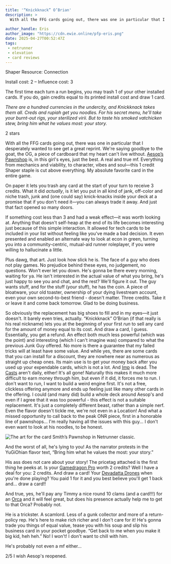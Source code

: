 ```yaml
---
title: '“Knickknack” O’Brian'
description: >
  With all the FFG cards going out, there was one in particular that I desperately wanted to see get a great reprint. We're saying goodbye to the goat, the OG, a piece of cardboard that my heart can't live without. Aesop’s Pawnshop is, in this girl's eyes, just the best. A real and true mf. Everything from mechanics and viability, to character, vibes and soul—this 1 credit Shaper staple is cut above everything. My absolute favorite card in the entire game.
  
author_handle: Eris
author_image: "https://cdn.ewie.online/pfp-eris.png"
date: 2025-04-27T00:52:47Z
tags:
 - netrunner
 - elevation
 - card reviews
---
```


<card-frame name="knickknack" side="runner" stars="2" src="https://cdn.ewie.online/20250427005414-IMG_1307.jpeg">

<div class="visually-hidden" id="card-name-knickknack">

Shaper Resource: Connection

Install cost: 2 – Influence cost:  3

The first time each turn a run begins, you may trash 1 of your other installed cards. If you do, gain credits equal to its printed install cost and draw 1 card.

*There are a hundred currencies in the undercity, and Knickknack takes them all. Creds and rupiah get you noodles. For his secret menu, he’ll take your burnt-out rigs, your sterilized virii. But to taste his smoked vatchicken stew, bring him what he values most: your story.*

2 stars

</div>

</card-frame>

<script type="module" src="/assets/js/components/card-frame.js"></script>

With all the FFG cards going out, there was one in particular that I desperately wanted to see get a great reprint. We're saying goodbye to the goat, the OG, a piece of cardboard that my heart can't live without. [Aesop’s Pawnshop](https://netrunnerdb.com/en/card/31035) is, in this girl's eyes, just the best. A real and true mf. Everything from mechanics and viability, to character, vibes and soul—this 1 credit Shaper staple is cut above everything. My absolute favorite card in the entire game.

On paper it lets you trash any card at the start of your turn to receive 3 credits. What it did *actually*, is it let you put in all kind of jank, off-color and niche trash, junk and (one could say) knick-knacks inside your deck at a promise that if you don't need it—you can always trade it away. And just that fact opened so many doors. 

If something cost less than 3 and had a weak effect—it was worth looking at. Anything that doesn't self-heap at the end of its life becomes interesting just because of this simple interaction. It allowed for tech cards to be included in your list without feeling like you've made a bad decision. It even presented and enabled an alternate way to look at econ in green, turning you into a community-centric, mutual-aid runner roleplayer, if you were willing to hallucinate a little.

Plus dawg, that art. Just look how slick he is. The face of a guy who does not play games. No prejudice behind these eyes, no judgement, no questions. Won't ever let you down. He's gonna be there every morning, waiting for ya. He isn't interested in the actual value of what you bring, he's just happy to see you and chat, and the rest? We'll figure it out. The guy wants stuff, and for the stuff (*your* stuff), he has the coin. A piece of bloatware, your old toaster, ownership of your dying livestream account, even your own second-to-best friend - doesn't matter. Three credits. Take it or leave it and come back tomorrow. Glad to be doing business.

So obviously the replacement has big shoes to fill and in my eyes—it just doesn't. It barely even tries, actually. “Knickknack” O’Brian (if that really is his real nickname) lets you at the beginning of your first *run* to sell any card for the amount of money equal to its cost. And draw a card, I guess. Essentially, you get a refund. An effect both much less powerful (which was the point) and interesting (which I can't imagine was) compared to what the previous Junk Guy offered. No more is there a guarantee that my failed tricks will at least have some value. And while yes, there are some cards that you can install for a discount, they are nowhere near as numerous as straight up cheap ones. Its main use is to get your money back after you used up your expendable cards, which is not a lot. And [Imp](https://netrunnerdb.com/en/card/31007) is dead. The [Casts](https://netrunnerdb.com/en/card/26094) aren't daily, either! It's all gone! Naturally this makes it much more difficult to earn money through him, but even if it did, it forces me to run. I don't want to run, I want to build a weird engine first.  It's not a free, clickless offering anymore and ends up feeling just like many other cards in the offering. I could (and many did) build a whole deck around Aesop's and even if I agree that it was too powerful - this effect is not a suitable replacement. It's just a completely different beast, rather than a simple nerf. Even the flavor doesn't tickle me, we're not even in a Location! And what a missed opportunity to call back to the peak ONR piece, first in a honorable line of pawnshops... I'm really having all the issues with this guy... I don't even want to look at his noodles, to be honest.

![The art for the card Smith’s Pawnshop in Netrunner classic.](https://cdn.ewie.online/20250427005758-SPOILER_image.jpeg)

And the worst of all, he's lying to you! As the narrator protests in the YuGiOhian flavor text, “Bring him what he values the most: your story.”

His ass does not care about your story! The pricetag attached is the first thing  he peeks at. Is your [Gamedragon Pro](https://netrunnerdb.com/en/card/35027) worth 2 credits? Well I have a deal for you: 2 credits. And draw a card! Your [Devadatta Drones](https://netrunnerdb.com/en/card/35031) when you're done playing? You paid 1 for it and you best believe you'll get 1 back and... draw a card!!

And true, yes, he'll pay any Timmy a nice round 10 clams (and a card!!!) for an [Orca](https://netrunnerdb.com/en/card/33089) and it will feel great, but does his presence actually help me to get to that Orca? Probably not. 

He is a trickster. A scamlord. Less of a gunk collector and more of a return-policy rep. He's here to make rich richer and I don't care for it! He's gonna trade you things of equal value, tease you with his soup and slip his business card in your pocket goodbye. “Get back to me when you make it big kid, heh heh.” No! I won't! I don't want to chill with him. 

He's probably not even a mf either...
 
2/5 I wish Aesop's reopened.